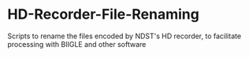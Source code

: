 # HD-Recorder-File-Renaming
Scripts to rename the files encoded by NDST's HD recorder, to facilitate processing with BIIGLE and other software
